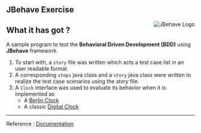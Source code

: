 ## JBehave Exercise

<img src="https://jbehave.org/images/jbehave-logo.png"
     alt="JBehave Logo"
     style="float: right; margin-left: 10px;" 
     align="right"/>

## What it has got ?

A sample program to test the **Behavioral Driven Development (BDD)** using **JBehave** framework. 

1. To start with, a `story` file was written which acts a test case list in an user readable format.
2. A corresponding `steps` java class and a `story` java class were written to realize the test case scenarios using the _story_ file.
3. A `Clock` interface was used to evaluate its behavior when it is implemented as 
   * A [Berlin Clock](https://en.wikipedia.org/wiki/Mengenlehreuhr)
   * A classic [Digital Clock](https://en.wikipedia.org/wiki/Digital_clock)

***
Reference : [Documentation](https://jbehave.org/)